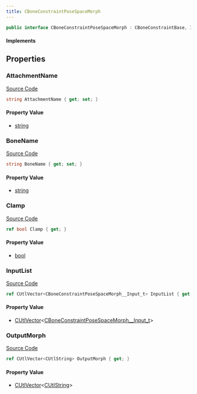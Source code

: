 ```yaml
---
title: CBoneConstraintPoseSpaceMorph
---
```


```csharp
public interface CBoneConstraintPoseSpaceMorph : CBoneConstraintBase, ISchemaClass<CBoneConstraintBase>, ISchemaClass<CBoneConstraintPoseSpaceMorph>, ISchemaField, ISchemaClass, INativeHandle
```

#### Implements

## Properties

### AttachmentName

[Source Code](https://github.com/swiftly-solution/swiftlys2/blob/main/managed/src/SwiftlyS2.Generated/Schemas/Interfaces/CBoneConstraintPoseSpaceMorph.cs#L19)

```csharp
string AttachmentName { get; set; }
```

#### Property Value

- [string](https://learn.microsoft.com/dotnet/api/system.string)

### BoneName

[Source Code](https://github.com/swiftly-solution/swiftlys2/blob/main/managed/src/SwiftlyS2.Generated/Schemas/Interfaces/CBoneConstraintPoseSpaceMorph.cs#L17)

```csharp
string BoneName { get; set; }
```

#### Property Value

- [string](https://learn.microsoft.com/dotnet/api/system.string)

### Clamp

[Source Code](https://github.com/swiftly-solution/swiftlys2/blob/main/managed/src/SwiftlyS2.Generated/Schemas/Interfaces/CBoneConstraintPoseSpaceMorph.cs#L25)

```csharp
ref bool Clamp { get; }
```

#### Property Value

- [bool](https://learn.microsoft.com/dotnet/api/system.boolean)

### InputList

[Source Code](https://github.com/swiftly-solution/swiftlys2/blob/main/managed/src/SwiftlyS2.Generated/Schemas/Interfaces/CBoneConstraintPoseSpaceMorph.cs#L23)

```csharp
ref CUtlVector<CBoneConstraintPoseSpaceMorph__Input_t> InputList { get; }
```

#### Property Value

- [CUtlVector](/docs/api/-1)<[CBoneConstraintPoseSpaceMorph__Input_t](/docs/api/shared/schemadefinitions/cboneconstraintposespacemorph__input_t)>

### OutputMorph

[Source Code](https://github.com/swiftly-solution/swiftlys2/blob/main/managed/src/SwiftlyS2.Generated/Schemas/Interfaces/CBoneConstraintPoseSpaceMorph.cs#L21)

```csharp
ref CUtlVector<CUtlString> OutputMorph { get; }
```

#### Property Value

- [CUtlVector](/docs/api/-1)<[CUtlString](/docs/api/shared/natives/cutlstring)>


